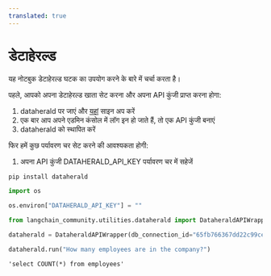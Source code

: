 ```yaml
---
translated: true
---
```


# डेटाहेरल्ड

यह नोटबुक डेटाहेरल्ड घटक का उपयोग करने के बारे में चर्चा करता है।

पहले, आपको अपना डेटाहेरल्ड खाता सेट करना और अपना API कुंजी प्राप्त करना होगा:

1. dataherald पर जाएं और [यहां](https://www.dataherald.com/) साइन अप करें
2. एक बार आप अपने एडमिन कंसोल में लॉग इन हो जाते हैं, तो एक API कुंजी बनाएं
3. dataherald को स्थापित करें

फिर हमें कुछ पर्यावरण चर सेट करने की आवश्यकता होगी:
1. अपना API कुंजी DATAHERALD_API_KEY पर्यावरण चर में सहेजें

```python
pip install dataherald
```

```python
import os

os.environ["DATAHERALD_API_KEY"] = ""
```

```python
from langchain_community.utilities.dataherald import DataheraldAPIWrapper
```

```python
dataherald = DataheraldAPIWrapper(db_connection_id="65fb766367dd22c99ce1a12d")
```

```python
dataherald.run("How many employees are in the company?")
```

```output
'select COUNT(*) from employees'
```
